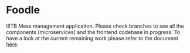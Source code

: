 # Foodle
IIITB Mess management applicaiton. Please check branches to see all the components (microservices) and the frontend codebase in progress. To have a look at the current remaining work please refer to the document <a href = "https://docs.google.com/document/d/1BvmQKqwGVyPaywDKUwpCDe1qp4eUQmf_Pe9HdpHZfZI/edit?usp=sharing">here</a>. 
